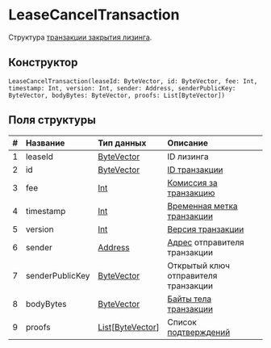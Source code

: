 # LeaseCancelTransaction

Структура [транзакции закрытия лизинга](/ru/blockchain/transaction-type/lease-cancel-transaction.md).

## Конструктор

``` ride
LeaseCancelTransaction(leaseId: ByteVector, id: ByteVector, fee: Int, timestamp: Int, version: Int, sender: Address, senderPublicKey: ByteVector, bodyBytes: ByteVector, proofs: List[ByteVector])
```

## Поля структуры

| # | Название | Тип данных | Описание |
| :--- | :--- | :--- | :--- |
| 1 | leaseId | [ByteVector](/ru/ride/data-types/byte-vector.md) | ID лизинга |
| 2 | id | [ByteVector](/ru/ride/data-types/byte-vector.md) | [ID транзакции](/ru/blockchain/transaction/transaction-id.md) |
| 3 | fee | [Int](/ru/ride/data-types/int.md) | [Комиссия за транзакцию](/ru/blockchain/transaction/transaction-fee.md) |
| 4 | timestamp | [Int](/ru/ride/data-types/int.md) | [Временная метка транзакции](/ru/blockchain/transaction/transaction-timestamp.md) |
| 5 | version | [Int](/ru/ride/data-types/int.md) | [Версия транзакции](/ru/blockchain/transaction/transaction-version.md) |
| 6 | sender | [Address](/ru/ride/structures/common-structures/address.md) | [Адрес](/ru/blockchain/account/address.md) отправителя транзакции |
| 7 | senderPublicKey | [ByteVector](/ru/ride/data-types/byte-vector.md) | Открытый ключ отправителя транзакции |
| 8 | bodyBytes | [ByteVector](/ru/ride/data-types/byte-vector.md) | [Байты тела транзакции](/ru/blockchain/transaction/transaction-body-bytes.md) |
| 9 | proofs | [List](/ru/ride/data-types/list.md)[[ByteVector](/ru/ride/data-types/byte-vector.md)] | Список [подтверждений](/ru/blockchain/transaction/transaction-proof.md) |
